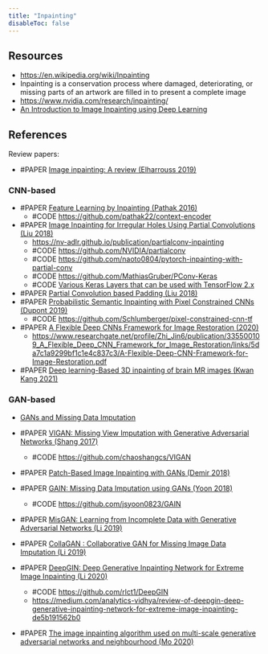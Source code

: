 ```yaml
---
title: "Inpainting"
disableToc: false 
---
```


## Resources
- https://en.wikipedia.org/wiki/Inpainting
- Inpainting is a conservation process where damaged, deteriorating, or missing parts of an artwork are filled in to present a complete image
- https://www.nvidia.com/research/inpainting/
- [An Introduction to Image Inpainting using Deep Learning](https://wandb.ai/ayush-thakur/image-impainting/reports/An-Introduction-to-Image-Inpainting-using-Deep-Learning--Vmlldzo3NDU0Nw)


## References
Review papers:
- #PAPER [Image inpainting: A review (Elharrouss 2019)](https://arxiv.org/abs/1909.06399)

### CNN-based
- #PAPER [Feature Learning by Inpainting (Pathak 2016)](https://arxiv.org/abs/1604.07379v1)
	- #CODE https://github.com/pathak22/context-encoder
- #PAPER [Image Inpainting for Irregular Holes Using Partial Convolutions (Liu 2018)](https://arxiv.org/abs/1804.07723)
	- https://nv-adlr.github.io/publication/partialconv-inpainting
	- #CODE https://github.com/NVIDIA/partialconv
	- #CODE https://github.com/naoto0804/pytorch-inpainting-with-partial-conv
	- #CODE https://github.com/MathiasGruber/PConv-Keras
	- #CODE [Various Keras Layers that can be used with TensorFlow 2.x](https://github.com/mvoelk/keras_layers)
- #PAPER [Partial Convolution based Padding (Liu 2018)](https://arxiv.org/pdf/1811.11718)
- #PAPER [Probabilistic Semantic Inpainting with Pixel Constrained CNNs (Dupont 2019)](https://arxiv.org/abs/1810.03728)
	- #CODE https://github.com/Schlumberger/pixel-constrained-cnn-tf
- #PAPER [A Flexible Deep CNNs Framework for Image Restoration (2020)](https://ieeexplore.ieee.org/document/8820082)
	- https://www.researchgate.net/profile/Zhi_Jin6/publication/335500109_A_Flexible_Deep_CNN_Framework_for_Image_Restoration/links/5da7c1a9299bf1c1e4c837c3/A-Flexible-Deep-CNN-Framework-for-Image-Restoration.pdf
- #PAPER [Deep learning-Based 3D inpainting of brain MR images (Kwan Kang 2021)](https://www.nature.com/articles/s41598-020-80930-w )


### GAN-based
- [GANs and Missing Data Imputation](https://towardsdatascience.com/gans-and-missing-data-imputation-815a0cbc4ece)

- #PAPER [VIGAN: Missing View Imputation with Generative Adversarial Networks (Shang 2017)](https://arxiv.org/abs/1708.06724)
	- #CODE https://github.com/chaoshangcs/VIGAN
- #PAPER [Patch-Based Image Inpainting with GANs (Demir 2018)](https://arxiv.org/abs/1803.07422)
- #PAPER [GAIN: Missing Data Imputation using GANs (Yoon 2018)](https://arxiv.org/abs/1806.02920)
	- #CODE https://github.com/jsyoon0823/GAIN
- #PAPER [MisGAN: Learning from Incomplete Data with Generative Adversarial Networks (Li 2019)](https://arxiv.org/abs/1902.09599)
- #PAPER [CollaGAN : Collaborative GAN for Missing Image Data Imputation (Li 2019)](https://arxiv.org/abs/1901.09764)
- #PAPER [DeepGIN: Deep Generative Inpainting Network for Extreme Image Inpainting (Li 2020)](https://arxiv.org/abs/2008.07173)
	- #CODE https://github.com/rlct1/DeepGIN
	- https://medium.com/analytics-vidhya/review-of-deepgin-deep-generative-inpainting-network-for-extreme-image-inpainting-de5b191562b0
- #PAPER [The image inpainting algorithm used on multi-scale generative adversarial networks and neighbourhood (Mo 2020)](https://www.tandfonline.com/doi/full/10.1080/00051144.2020.1821535)